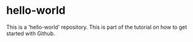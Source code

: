 # hello-world
This is a 'hello-world' repository. This is part of the tutorial on how to get started with Github.
